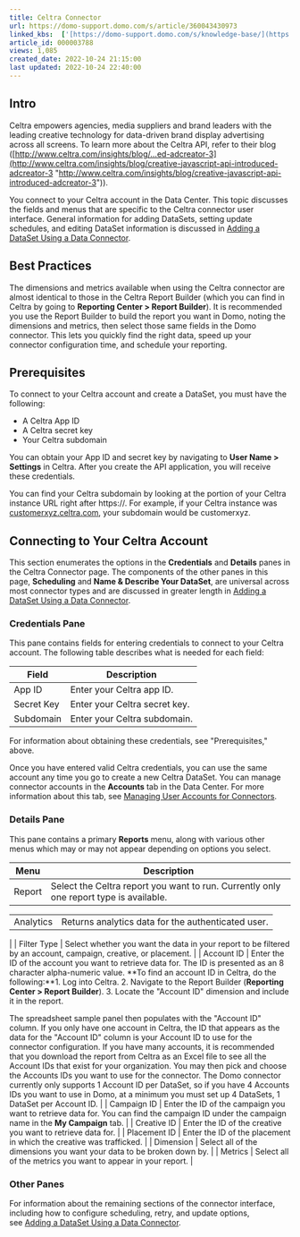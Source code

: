 ```yaml
---
title: Celtra Connector
url: https://domo-support.domo.com/s/article/360043430973
linked_kbs:  ['[https://domo-support.domo.com/s/knowledge-base/](https://domo-support.domo.com/s/knowledge-base/)', '[https://domo-support.domo.com/s/](https://domo-support.domo.com/s/)', '[https://domo-support.domo.com/s/topic/0TO5w000000ZammGAC](https://domo-support.domo.com/s/topic/0TO5w000000ZammGAC)', '[https://domo-support.domo.com/s/topic/0TO5w000000ZanLGAS](https://domo-support.domo.com/s/topic/0TO5w000000ZanLGAS)', '[https://domo-support.domo.com/s/topic/0TO5w000000ZaoQGAS](https://domo-support.domo.com/s/topic/0TO5w000000ZaoQGAS)', '[https://domo-support.domo.com/s/article/360042926274](https://domo-support.domo.com/s/article/360042926274)', '[https://domo-support.domo.com/s/article/360042926054](https://domo-support.domo.com/s/article/360042926054)', '[https://domo-support.domo.com/s/article/360043430973](https://domo-support.domo.com/s/article/360043430973)', '[https://domo-support.domo.com/s/topic/0TO5w000000ZaoQGAS/api-connectors](https://domo-support.domo.com/s/topic/0TO5w000000ZaoQGAS/api-connectors)', '[https://domo-support.domo.com/s/article/360043429933](https://domo-support.domo.com/s/article/360043429933)', '[https://domo-support.domo.com/s/article/360043429953](https://domo-support.domo.com/s/article/360043429953)', '[https://domo-support.domo.com/s/article/360042925494](https://domo-support.domo.com/s/article/360042925494)', '[https://domo-support.domo.com/s/article/360043429913](https://domo-support.domo.com/s/article/360043429913)', '[https://domo-support.domo.com/s/article/4408174643607](https://domo-support.domo.com/s/article/4408174643607)', '[https://domo-support.domo.com/s/login/](https://domo-support.domo.com/s/login/)']
article_id: 000003788
views: 1,085
created_date: 2022-10-24 21:15:00
last updated: 2022-10-24 22:40:00
---
```




Intro
-----


Celtra empowers agencies, media suppliers and brand leaders with the leading creative technology for data-driven brand display advertising across all screens. To learn more about the Celtra API, refer to their blog ([http://www.celtra.com/insights/blog/...ed-adcreator-3](http://www.celtra.com/insights/blog/creative-javascript-api-introduced-adcreator-3 "http://www.celtra.com/insights/blog/creative-javascript-api-introduced-adcreator-3")).


You connect to your Celtra account in the Data Center. This topic discusses the fields and menus that are specific to the Celtra connector user interface. General information for adding DataSets, setting update schedules, and editing DataSet information is discussed in [Adding a DataSet Using a Data Connector](/s/article/360042926274).


Best Practices
--------------


The dimensions and metrics available when using the Celtra connector are almost identical to those in the Celtra Report Builder (which you can find in Celtra by going to **Reporting Center > Report Builder**). It is recommended you use the Report Builder to build the report you want in Domo, noting the dimensions and metrics, then select those same fields in the Domo connector. This lets you quickly find the right data, speed up your connector configuration time, and schedule your reporting.


Prerequisites
-------------


To connect to your Celtra account and create a DataSet, you must have the following:


* A Celtra App ID
* A Celtra secret key
* Your Celtra subdomain


You can obtain your App ID and secret key by navigating to **User Name > Settings** in Celtra. After you create the API application, you will receive these credentials.


You can find your Celtra subdomain by looking at the portion of your Celtra instance URL right after https://. For example, if your Celtra instance was [customerxyz.celtra.com](http://customerxyz.celtra.com), your subdomain would be customerxyz. 


Connecting to Your Celtra Account
---------------------------------


This section enumerates the options in the **Credentials** and **Details** panes in the Celtra Connector page. The components of the other panes in this page, **Scheduling** and **Name & Describe Your DataSet**, are universal across most connector types and are discussed in greater length in [Adding a DataSet Using a Data Connector](/s/article/360042926274 "Adding a DataSet Using a Data Connector").


### Credentials Pane


This pane contains fields for entering credentials to connect to your Celtra account. The following table describes what is needed for each field:  




| Field | Description |
| --- | --- |
| App ID | Enter your Celtra app ID. |
| Secret Key | Enter your Celtra secret key. |
| Subdomain | Enter your Celtra subdomain. |


For information about obtaining these credentials, see "Prerequisites," above.


Once you have entered valid Celtra credentials, you can use the same account any time you go to create a new Celtra DataSet. You can manage connector accounts in the **Accounts** tab in the Data Center. For more information about this tab, see [Managing User Accounts for Connectors](/s/article/360042926054 "Managing User Accounts for Connectors").


### Details Pane


This pane contains a primary **Reports** menu, along with various other menus which may or may not appear depending on options you select.




| Menu | Description |
| --- | --- |
| Report | Select the Celtra report you want to run. Currently only one report type is available.

|  |  |
| --- | --- |
| Analytics | Returns analytics data for the authenticated user. |

 |
| Filter Type | Select whether you want the data in your report to be filtered by an account, campaign, creative, or placement. |
| Account ID | Enter the ID of the account you want to retrieve data for. The ID is presented as an 8 character alpha-numeric value.
**To find an account ID in Celtra, do the following:**1. Log into Celtra.
2. Navigate to the Report Builder (**Reporting Center > Report Builder**).
3. Locate the "Account ID" dimension and include it in the report.

The spreadsheet sample panel then populates with the "Account ID" column.
If you only have one account in Celtra, the ID that appears as the data for the "Account ID" column is your Account ID to use for the connector configuration. If you have many accounts, it is recommended that you download the report from Celtra as an Excel file to see all the Account IDs that exist for your organization. You may then pick and choose the Accounts IDs you want to use for the connector.
The Domo connector currently only supports 1 Account ID per DataSet, so if you have 4 Accounts IDs you want to use in Domo, at a minimum you must set up 4 DataSets, 1 DataSet per Account ID. |
| Campaign ID | Enter the ID of the campaign you want to retrieve data for. You can find the campaign ID under the campaign name in the **My Campaign** tab. |
| Creative ID | Enter the ID of the creative you want to retrieve data for. |
| Placement ID | Enter the ID of the placement in which the creative was trafficked. |
| Dimension | Select all of the dimensions you want your data to be broken down by. |
| Metrics | Select all of the metrics you want to appear in your report. |


### Other Panes


For information about the remaining sections of the connector interface, including how to configure scheduling, retry, and update options, see [Adding a DataSet Using a Data Connector](/s/article/360042926274).  

